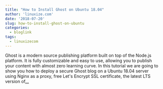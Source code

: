 ```yaml
---
title: "How to Install Ghost on Ubuntu 18.04"
author: 'linuxize.com'
date: '2018-07-20'
slug: how-to-install-ghost-on-ubuntu
categories:
  - bloglink
tags:
  - linuxizecom
---
```


Ghost is a modern source publishing platform built on top of the Node.js platform. It is fully customizable and easy to use, allowing you to publish your content with almost zero learning curve. In this tutorial we are going to show you how to deploy a secure Ghost blog on a Ubuntu 18.04 server using Nginx as a proxy, free Let's Encrypt SSL certificate, the latest LTS version of[... <i class="fas fa-external-link-alt"></i>](https://linuxize.com/post/how-to-install-ghost-on-ubuntu-18-04/)

